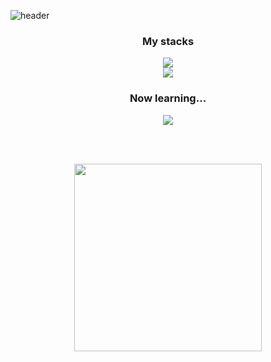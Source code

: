 ![header](https://capsule-render.vercel.app/api?type=waving&color=6A7BA2&height=300&section=header&text=Hi%20There!&fontSize=82&animation=twinkling&fontAlignY=36&fontColor=FFDFDE&desc=I'm%20the%20person%20who%20want%20to%20be%20a%20FE.&descAlignY=52&descAlign=50)
<br>


<p align='center'>
  <h3 align='center'>My stacks</h3>
  <p align="center">
    <a href="https://skillicons.dev">
     <img src="https://skillicons.dev/icons?i=cpp,html,css" />
    </a>
    <br>
    <a href="https://skillicons.dev">
     <img src="https://skillicons.dev/icons?i=js,react,ts" />
    </a>
  </p>
 
  <h3 align='center'>Now learning...</h3>  
  <p align="center"> 
    <a href="https://skillicons.dev"> 
      <img src="https://skillicons.dev/icons?i=nextjs" /> 
    </a> 
  </p>
</p>
<br><br>
<p align="center">
  <img width="300" src="https://media.giphy.com/media/ule4vhcY1xEKQ/giphy.gif">
</p>
<br><br>
<!--
**meowTarae/meowTarae** is a ✨ _special_ ✨ repository because its `README.md` (this file) appears on your GitHub profile.

Here are some ideas to get you started:

- 🔭 I’m currently working on ...
- 🌱 I’m currently learning ...
- 👯 I’m looking to collaborate on ...
- 🤔 I’m looking for help with ...
- 💬 Ask me about ...
- 📫 How to reach me: ...
- 😄 Pronouns: ...
- ⚡ Fun fact: ...
-->
